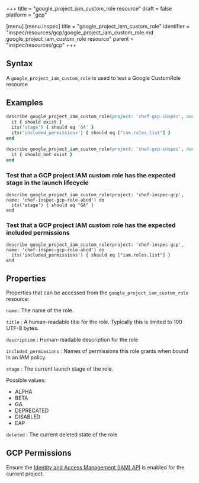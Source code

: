 +++
title = "google_project_iam_custom_role resource"
draft = false
platform = "gcp"

[menu]
  [menu.inspec]
    title = "google_project_iam_custom_role"
    identifier = "inspec/resources/gcp/google_project_iam_custom_role.md google_project_iam_custom_role resource"
    parent = "inspec/resources/gcp"
+++

## Syntax

A `google_project_iam_custom_role` is used to test a Google CustomRole resource

## Examples

```ruby
describe google_project_iam_custom_role(project: 'chef-gcp-inspec', name: 'admin-role') do
  it { should exist }
  its('stage') { should eq 'GA' }
  its('included_permissions') { should eq ["iam.roles.list"] }
end

describe google_project_iam_custom_role(project: 'chef-gcp-inspec', name: 'nonexistent') do
  it { should_not exist }
end
```

### Test that a GCP project IAM custom role has the expected stage in the launch lifecycle

    describe google_project_iam_custom_role(project: 'chef-inspec-gcp', name: 'chef-inspec-gcp-role-abcd') do
      its('stage') { should eq "GA" }
    end

### Test that a GCP project IAM custom role has the expected included permissions

    describe google_project_iam_custom_role(project: 'chef-inspec-gcp', name: 'chef-inspec-gcp-role-abcd') do
      its('included_permissions') { should eq ["iam.roles.list"] }
    end

## Properties

Properties that can be accessed from the `google_project_iam_custom_role` resource:

`name`
: The name of the role.

`title`
: A human-readable title for the role. Typically this is limited to 100 UTF-8 bytes.

`description`
: Human-readable description for the role

`included_permissions`
: Names of permissions this role grants when bound in an IAM policy.

`stage`
: The current launch stage of the role.

  Possible values:

  - ALPHA
  - BETA
  - GA
  - DEPRECATED
  - DISABLED
  - EAP


`deleted`
: The current deleted state of the role

## GCP Permissions

Ensure the [Identity and Access Management (IAM) API](https://console.cloud.google.com/apis/library/iam.googleapis.com/) is enabled for the current project.
